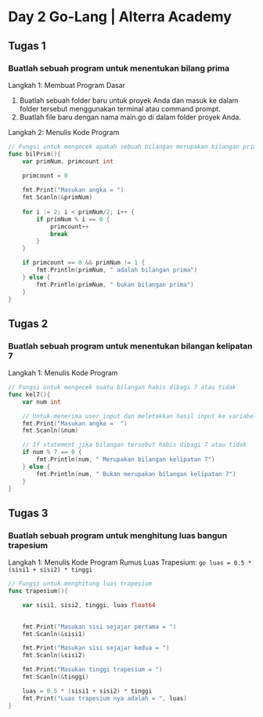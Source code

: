 # Day 2 Go-Lang | Alterra Academy

## Tugas 1
### Buatlah sebuah program untuk menentukan bilang prima
Langkah 1: Membuat Program Dasar
1. Buatlah sebuah folder baru untuk proyek Anda dan masuk ke dalam folder tersebut menggunakan terminal atau command prompt.
2. Buatlah file baru dengan nama main.go di dalam folder proyek Anda.

Langkah 2: Menulis Kode Program
```go
// Fungsi untuk mengecek apakah sebuah bilangan merupakan bilangan prima
func bilPrim(){
	var primNum, primcount int
	
	primcount = 0

	fmt.Print("Masukan angka = ")
	fmt.Scanln(&primNum)
	
	for i := 2; i < primNum/2; i++ {
		if primNum % i == 0 {
			primcount++
			break
		}
	}

	if primcount == 0 && primNum != 1 {
		fmt.Println(primNum, " adalah bilangan prima")
	} else {
		fmt.Println(primNum, " bukan bilangan prima")
	}
}
```


## Tugas 2
### Buatlah sebuah program untuk menentukan bilangan kelipatan 7
Langkah 1: Menulis Kode Program
```go
// Fungsi untuk mengecek suatu bilangan habis dibagi 7 atau tidak
func kel7(){
	var num int

	// Untuk menerima user input dan meletakkan hasil input ke variabel num
    fmt.Print("Masukan angka =  ")
    fmt.Scanln(&num)

	// If statement jika bilangan tersebut habis dibagi 7 atau tidak
    if num % 7 == 0 {
        fmt.Println(num, " Merupakan bilangan kelipatan 7")
    } else {
        fmt.Println(num, " Bukan merupakan bilangan kelipatan 7")
    }
}
```


## Tugas 3
### Buatlah sebuah program untuk menghitung luas bangun trapesium
Langkah 1: Menulis Kode Program
Rumus Luas Trapesium: ```go luas = 0.5 * (sisi1 + sisi2) * tinggi ```
```go
// Fungsi untuk menghitung luas trapesium
func trapesium(){

	var sisi1, sisi2, tinggi, luas float64
	

	fmt.Print("Masukan sisi sejajar pertama = ")
	fmt.Scanln(&sisi1)

	fmt.Print("Masukan sisi sejajar kedua = ")
	fmt.Scanln(&sisi2)

	fmt.Print("Masukan tinggi trapesium = ")
	fmt.Scanln(&tinggi)

	luas = 0.5 * (sisi1 + sisi2) * tinggi
	fmt.Print("Luas trapesium nya adalah = ", luas)
}
```
